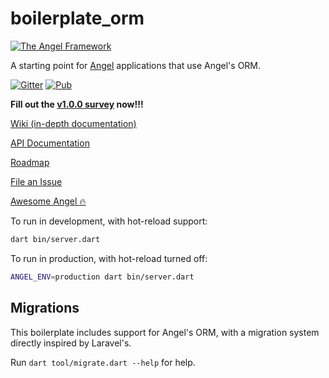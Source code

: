 # boilerplate_orm
[![The Angel Framework](https://angel-dart.github.io/images/logo.png)](https://angel-dart.github.io)

A starting point for
[Angel](https://angel-dart.github.io) applications that use
Angel's ORM.

[![Gitter](https://img.shields.io/gitter/room/nwjs/nw.js.svg)](https://gitter.im/angel_dart/discussion)
[![Pub](https://img.shields.io/pub/v/angel_common.svg)](https://pub.dartlang.org/packages/angel_common)

**Fill out the [v1.0.0 survey](https://docs.google.com/forms/d/e/1FAIpQLSfEgBNsOoi_nYZMmg2IAGyMv1nNaa6B3kUk3QdNJU5987ucVA/viewform?usp=sf_link) now!!!**

[Wiki (in-depth documentation)](https://github.com/angel-dart/angel/wiki)

[API Documentation](http://www.dartdocs.org/documentation/angel_common/latest)

[Roadmap](https://github.com/angel-dart/roadmap/blob/master/ROADMAP.md)

[File an Issue](https://github.com/angel-dart/roadmap/issues)

[Awesome Angel :fire:](https://github.com/angel-dart/awesome-angel)

To run in development, with hot-reload support:
```bash
dart bin/server.dart
```

To run in production, with hot-reload turned off:
```bash
ANGEL_ENV=production dart bin/server.dart
```

## Migrations
This boilerplate includes support for Angel's ORM, with a migration system
directly inspired by Laravel's.

Run `dart tool/migrate.dart --help` for help.